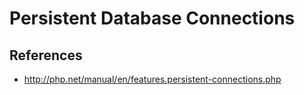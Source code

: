 # Persistent Database Connections 

## References
* http://php.net/manual/en/features.persistent-connections.php
